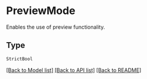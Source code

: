 # PreviewMode

Enables the use of preview functionality.

## Type
```python
StrictBool
```


[[Back to Model list]](../../README.md#documentation-for-models) [[Back to API list]](../../README.md#documentation-for-api-endpoints) [[Back to README]](../../README.md)
